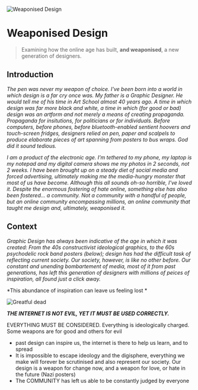 ![Weaponised Design](https://user-images.githubusercontent.com/93599281/139946882-2c23c862-e858-4e3c-a784-e470eefe03b2.jpg)

# Weaponised Design                                                                                                                                                           
> Examining how the online age has built, **and weaponised**, a new generation of designers.
                                                                                                
## Introduction

*The pen was never my weapon of choice. I've been born into a world in which design is a far cry once was. My father is a Graphic Designer. He would tell me of his time in Art School almost 40 years ago. A time in which design was far more black and white, a time in which (for good or bad) design was an artform and not merely a means of creating propaganda. Propaganda for insitutions, for politicians or for individuals. Before computers, before phones, before bluetooth-enabled sentient hoovers and touch-screen fridges, designers relied on pen, paper and scalpels to produce elaborate pieces of art spanning from posters to bus wraps. God did it sound tedious.*

*I am a product of the electronic age. I’m tethered to my phone, my laptop is my notepad and my digital camera shows me my photos in 2 seconds, not 2 weeks. I have been brought up on a steady diet of social media and forced advertising, ultimately making me the media-hungry monster that most of us have become. Although this all sounds oh-so horrible, I've loved it. Despite the enormous fostering of hate online, something else has also been fostered… a community. Not a community with a handful of people, but an online community encompassing millions, an online community that taught me design and, ultimately, weaponised it.*

## Context

*Graphic Design has always been indicative of the age in which it was created: From the 40s constructivist ideological graphics, to the 60s psychodelic rock band posters (below); design has had the difficult task of reflecting current society. Our society, however, is like no other before. Our constant and unending bombartement of media, most of it from past generations, has left this generation of designers with millions of peices of inspiration, all found just a click away.*

*This abundance of inspiration can leave us feeling lost *

![Greatful dead](https://user-images.githubusercontent.com/93599281/139957818-ff53d139-c517-4265-81b7-6a2e5b073e6e.jpg)



***THE INTERNET IS NOT EVIL, YET IT MUST BE USED CORRECTLY.***


EVERYTHING MUST BE CONSIDERED. Everything is ideologically charged. Some weapons are for good and others for evil

- past design can inspire us, the internet is there to help us learn, and to spread
- It is impossible to escape ideology and the digisphere, everything we make will forever be scrutinised and also represent our society. Our design is a weapon for change now, and a weapon for love, or hate in the future (Nazi posters)
- The COMMUNITY has left us able to be constantly judged by everyone
